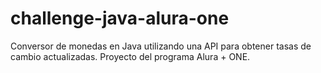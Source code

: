 # challenge-java-alura-one
Conversor de monedas en Java utilizando una API para obtener tasas de cambio actualizadas. Proyecto del programa Alura + ONE.
